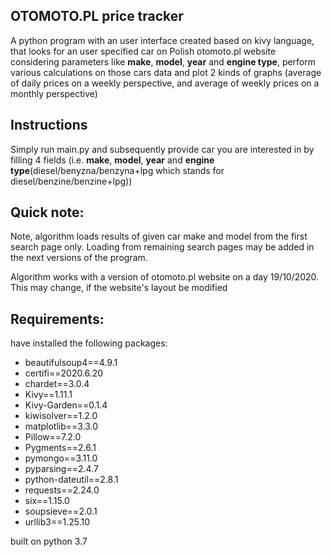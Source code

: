 ## OTOMOTO.PL price tracker

A python program with an user interface created based on kivy language, that looks for an user specified car on Polish
otomoto.pl website considering parameters like **make**, **model**, **year** and **engine type**, perform various 
calculations on those cars data and plot 2 kinds of graphs (average of daily prices on a weekly perspective, and average
of weekly prices on a monthly perspective)

## Instructions
Simply run main.py and subsequently provide car you are interested in by filling 4 fields (i.e. **make**, **model**, 
**year** and **engine type**(diesel/benyzna/benzyna+lpg which stands for diesel/benzine/benzine+lpg))

## Quick note:
Note, algorithm loads results of given car make and model from the first search page only.
Loading from remaining search pages may be added in the next versions of the program.

Algorithm works with a version of otomoto.pl website on a day 19/10/2020. This may change, if the website's layout be
modified

## Requirements:
have installed the following packages:
* beautifulsoup4==4.9.1
* certifi==2020.6.20
* chardet==3.0.4
* Kivy==1.11.1
* Kivy-Garden==0.1.4
* kiwisolver==1.2.0
* matplotlib==3.3.0
* Pillow==7.2.0
* Pygments==2.6.1
* pymongo==3.11.0
* pyparsing==2.4.7
* python-dateutil==2.8.1
* requests==2.24.0
* six==1.15.0
* soupsieve==2.0.1
* urllib3==1.25.10


built on python 3.7
